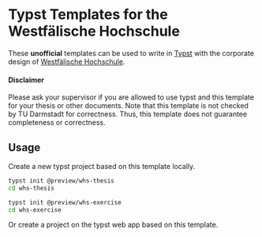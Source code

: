 # Typst Templates for the Westfälische Hochschule

These **unofficial** templates can be used to write in [Typst](https://github.com/typst/typst) with the corporate design of [Westfälische Hochschule](https://www.w-hs.de/).

#### Disclaimer
Please ask your supervisor if you are allowed to use typst and this template for your thesis or other documents.
Note that this template is not checked by TU Darmstadt for correctness.
Thus, this template does not guarantee completeness or correctness.

## Usage
Create a new typst project based on this template locally.
```bash
typst init @preview/whs-thesis
cd whs-thesis

typst init @preview/whs-exercise
cd whs-exercise
```
Or create a project on the typst web app based on this template.
